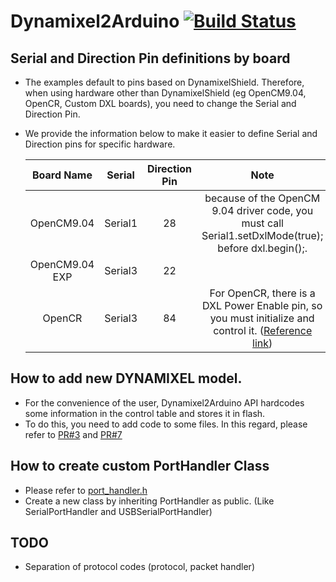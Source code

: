 # Dynamixel2Arduino [![Build Status](https://travis-ci.org/ROBOTIS-GIT/Dynamixel2Arduino.svg?branch=master)](https://travis-ci.org/ROBOTIS-GIT/Dynamixel2Arduino/branches)

## Serial and Direction Pin definitions by board
 - The examples default to pins based on DynamixelShield. Therefore, when using hardware other than DynamixelShield (eg OpenCM9.04, OpenCR, Custom DXL boards), you need to change the Serial and Direction Pin.
 - We provide the information below to make it easier to define Serial and Direction pins for specific hardware.

    |Board Name|Serial|Direction Pin|Note|
    |:-:|:-:|:-:|:-:|
    |OpenCM9.04|Serial1|28|because of the OpenCM 9.04 driver code, you must call Serial1.setDxlMode(true); before dxl.begin();.|
    |OpenCM9.04 EXP|Serial3|22||
    |OpenCR|Serial3|84|For OpenCR, there is a DXL Power Enable pin, so you must initialize and control it. ([Reference link](https://github.com/ROBOTIS-GIT/OpenCR/blob/master/arduino/opencr_arduino/opencr/libraries/DynamixelSDK/src/dynamixel_sdk/port_handler_arduino.cpp#L78))|


## How to add new DYNAMIXEL model.
 - For the convenience of the user, Dynamixel2Arduino API hardcodes some information in the control table and stores it in flash.
 - To do this, you need to add code to some files. In this regard, please refer to [PR#3](https://github.com/ROBOTIS-GIT/Dynamixel2Arduino/pull/3) and [PR#7](https://github.com/ROBOTIS-GIT/Dynamixel2Arduino/pull/7)

## How to create custom PortHandler Class
 - Please refer to [port_handler.h](https://github.com/ROBOTIS-GIT/Dynamixel2Arduino/blob/master/src/utility/port_handler.h)
 - Create a new class by inheriting PortHandler as public. (Like SerialPortHandler and USBSerialPortHandler)

## TODO
 - Separation of protocol codes (protocol, packet handler)